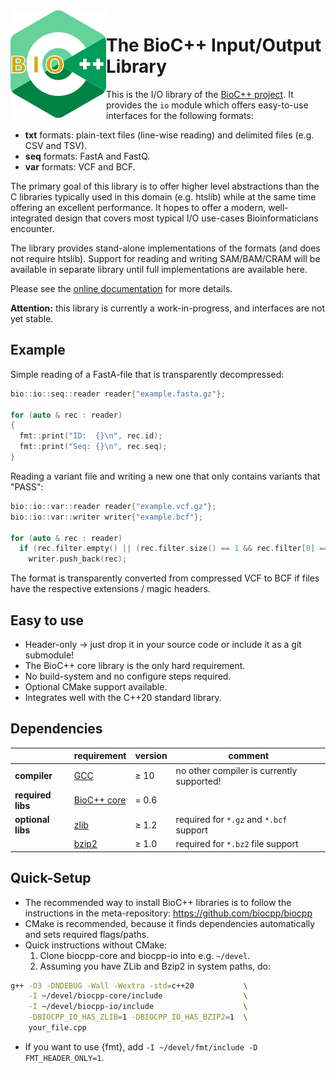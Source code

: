 <img align="left" src="test/documentation/biocpp_logo.svg">

# The BioC++ Input/Output Library

This is the I/O library of the [BioC++ project](https://github.com/biocpp/biocpp). It provides the `io` module
which offers easy-to-use interfaces for the following formats:

  * **txt** formats: plain-text files (line-wise reading) and delimited files (e.g. CSV and TSV).
  * **seq** formats: FastA and FastQ.
  * **var** formats: VCF and BCF.

The primary goal of this library is to offer higher level abstractions than the C libraries typically used in this
domain (e.g. htslib) while at the same time offering an excellent performance.
It hopes to offer a modern, well-integrated design that covers most typical I/O use-cases Bioinformaticians encounter.

The library provides stand-alone implementations of the formats (and does not require htslib). Support for reading and
writing SAM/BAM/CRAM will be available in separate library until full implementations are available here.

Please see the [online documentation](https://biocpp.github.io) for more details.

**Attention:** this library is currently a work-in-progress, and interfaces are not yet stable.


## Example

Simple reading of a FastA-file that is transparently decompressed:

```cpp
bio::io::seq::reader reader{"example.fasta.gz"};

for (auto & rec : reader)
{
  fmt::print("ID:  {}\n", rec.id);
  fmt::print("Seq: {}\n", rec.seq);
}
```

Reading a variant file and writing a new one that only contains variants that "PASS":

```cpp
bio::io::var::reader reader{"example.vcf.gz"};
bio::io::var::writer writer{"example.bcf"};

for (auto & rec : reader)
  if (rec.filter.empty() || (rec.filter.size() == 1 && rec.filter[0] == "PASS"))
    writer.push_back(rec);
```
The format is transparently converted from compressed VCF to BCF if files have the respective extensions / magic
headers.

## Easy to use

  * Header-only → just drop it in your source code or include it as a git submodule!
  * The BioC++ core library is the only hard requirement.
  * No build-system and no configure steps required.
  * Optional CMake support available.
  * Integrates well with the C++20 standard library.

## Dependencies

|                   | requirement                                          | version  | comment                                     |
|-------------------|------------------------------------------------------|----------|---------------------------------------------|
|**compiler**       | [GCC](https://gcc.gnu.org)                           | ≥ 10     | no other compiler is currently supported!   |
|**required libs**  | [BioC++ core](https://github.com/biocpp/biocpp-core) | = 0.6    |                                             |
|**optional libs**  | [zlib](https://github.com/madler/zlib)               | ≥ 1.2    | required for `*.gz` and `*.bcf` support     |
|                   | [bzip2](https://www.sourceware.org/bzip2)            | ≥ 1.0    | required for `*.bz2` file support           |

## Quick-Setup

  * The recommended way to install BioC++ libraries is to follow the instructions in the meta-repository: https://github.com/biocpp/biocpp
  * CMake is recommended, because it finds dependencies automatically and sets required flags/paths.
  * Quick instructions without CMake:
    1. Clone biocpp-core and biocpp-io into e.g. `~/devel`.
    2. Assuming you have ZLib and Bzip2 in system paths, do:

```sh
g++ -O3 -DNDEBUG -Wall -Wextra -std=c++20           \
    -I ~/devel/biocpp-core/include                  \
    -I ~/devel/biocpp-io/include                    \
    -DBIOCPP_IO_HAS_ZLIB=1 -DBIOCPP_IO_HAS_BZIP2=1  \
    your_file.cpp
```
  * If you want to use {fmt}, add `-I ~/devel/fmt/include -D FMT_HEADER_ONLY=1`.

